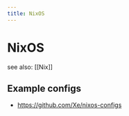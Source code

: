 ```yaml
---
title: NixOS
---
```


# NixOS

see also: [[Nix]]

## Example configs
- https://github.com/Xe/nixos-configs
